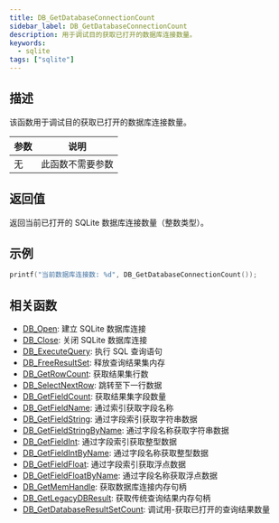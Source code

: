 ```yaml
---
title: DB_GetDatabaseConnectionCount
sidebar_label: DB_GetDatabaseConnectionCount
description: 用于调试目的获取已打开的数据库连接数量。
keywords:
  - sqlite
tags: ["sqlite"]
---
```


## 描述

该函数用于调试目的获取已打开的数据库连接数量。

| 参数 | 说明             |
| ---- | ---------------- |
| 无   | 此函数不需要参数 |

## 返回值

返回当前已打开的 SQLite 数据库连接数量（整数类型）。

## 示例

```c
printf("当前数据库连接数: %d", DB_GetDatabaseConnectionCount());
```

## 相关函数

- [DB_Open](DB_Open): 建立 SQLite 数据库连接
- [DB_Close](DB_Close): 关闭 SQLite 数据库连接
- [DB_ExecuteQuery](DB_ExecuteQuery): 执行 SQL 查询语句
- [DB_FreeResultSet](DB_FreeResultSet): 释放查询结果集内存
- [DB_GetRowCount](DB_GetRowCount): 获取结果集行数
- [DB_SelectNextRow](DB_SelectNextRow): 跳转至下一行数据
- [DB_GetFieldCount](DB_GetFieldCount): 获取结果集字段数量
- [DB_GetFieldName](DB_GetFieldName): 通过索引获取字段名称
- [DB_GetFieldString](DB_GetFieldString): 通过字段索引获取字符串数据
- [DB_GetFieldStringByName](DB_GetFieldStringByName): 通过字段名称获取字符串数据
- [DB_GetFieldInt](DB_GetFieldInt): 通过字段索引获取整型数据
- [DB_GetFieldIntByName](DB_GetFieldIntByName): 通过字段名称获取整型数据
- [DB_GetFieldFloat](DB_GetFieldFloat): 通过字段索引获取浮点数据
- [DB_GetFieldFloatByName](DB_GetFieldFloatByName): 通过字段名称获取浮点数据
- [DB_GetMemHandle](DB_GetMemHandle): 获取数据库连接内存句柄
- [DB_GetLegacyDBResult](DB_GetLegacyDBResult): 获取传统查询结果内存句柄
- [DB_GetDatabaseResultSetCount](DB_GetDatabaseResultSetCount): 调试用-获取已打开的查询结果数量
